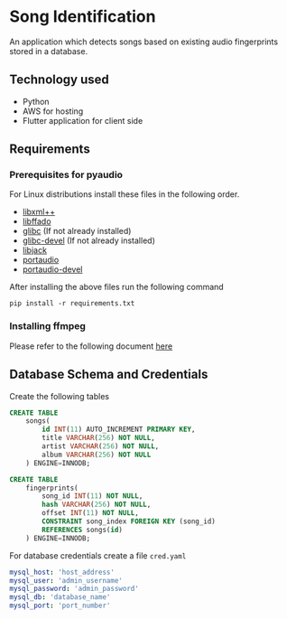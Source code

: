 # Song Identification

An application which detects songs based on existing audio fingerprints stored in a database.

## Technology used

* Python
* AWS for hosting
* Flutter application for client side

## Requirements

### Prerequisites for pyaudio

For Linux distributions install these files in the following order.

* [libxml++](https://pkgs.org/search/?q=libxml%2B%2B)
* [libffado](https://pkgs.org/search/?q=libffado)
* [glibc](https://pkgs.org/download/glibc) (If not already installed)
* [glibc-devel](https://pkgs.org/download/glibc-devel) (If not already installed)
* [libjack](https://pkgs.org/download/libjack)
* [portaudio](https://pkgs.org/search/?q=portaudio)
* [portaudio-devel](https://pkgs.org/search/?q=portaudio-devel)

After installing the above files run the following command

    pip install -r requirements.txt

### Installing ffmpeg

Please refer to the following document [here](ffmpeg-installation.md)

## Database Schema and Credentials

Create the following tables

```sql
CREATE TABLE
    songs(
        id INT(11) AUTO_INCREMENT PRIMARY KEY,
        title VARCHAR(256) NOT NULL,
        artist VARCHAR(256) NOT NULL,
        album VARCHAR(256) NOT NULL
    ) ENGINE=INNODB;
```

```sql
CREATE TABLE
    fingerprints(
        song_id INT(11) NOT NULL,
        hash VARCHAR(256) NOT NULL,
        offset INT(11) NOT NULL,
        CONSTRAINT song_index FOREIGN KEY (song_id)
        REFERENCES songs(id)
    ) ENGINE=INNODB;
```

For database credentials create a file `cred.yaml`

```yaml
mysql_host: 'host_address'
mysql_user: 'admin_username'
mysql_password: 'admin_password'
mysql_db: 'database_name'
mysql_port: 'port_number'
```